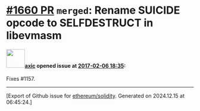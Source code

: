 # [\#1660 PR](https://github.com/ethereum/solidity/pull/1660) `merged`: Rename SUICIDE opcode to SELFDESTRUCT in libevmasm

#### <img src="https://avatars.githubusercontent.com/u/20340?v=4" width="50">[axic](https://github.com/axic) opened issue at [2017-02-06 18:35](https://github.com/ethereum/solidity/pull/1660):

Fixes #1157.





-------------------------------------------------------------------------------



[Export of Github issue for [ethereum/solidity](https://github.com/ethereum/solidity). Generated on 2024.12.15 at 06:45:24.]
